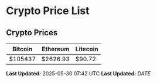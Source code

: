 # Crypto Price List

## Crypto Prices
| Bitcoin | Ethereum | Litecoin |
| ------- | -------- | -------- |
| $105437 | $2626.93 | $90.72 |
**Last Updated:** 2025-05-30 07:42 UTC
**Last Updated:** $DATE$
